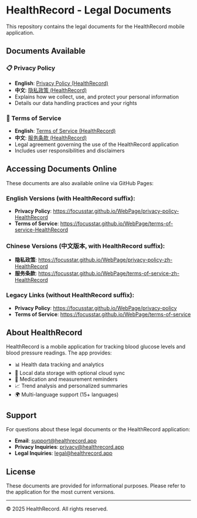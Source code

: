 # HealthRecord - Legal Documents

This repository contains the legal documents for the HealthRecord mobile application.

## Documents Available

### 📋 Privacy Policy
- **English**: [Privacy Policy (HealthRecord)](privacy-policy-HealthRecord)
- **中文**: [隐私政策 (HealthRecord)](privacy-policy-zh-HealthRecord)
- Explains how we collect, use, and protect your personal information
- Details our data handling practices and your rights

### 📄 Terms of Service
- **English**: [Terms of Service (HealthRecord)](terms-of-service-HealthRecord)
- **中文**: [服务条款 (HealthRecord)](terms-of-service-zh-HealthRecord)
- Legal agreement governing the use of the HealthRecord application
- Includes user responsibilities and disclaimers

## Accessing Documents Online

These documents are also available online via GitHub Pages:

### English Versions (with HealthRecord suffix):
- **Privacy Policy**: https://focusstar.github.io/WebPage/privacy-policy-HealthRecord
- **Terms of Service**: https://focusstar.github.io/WebPage/terms-of-service-HealthRecord

### Chinese Versions (中文版本, with HealthRecord suffix):
- **隐私政策**: https://focusstar.github.io/WebPage/privacy-policy-zh-HealthRecord
- **服务条款**: https://focusstar.github.io/WebPage/terms-of-service-zh-HealthRecord

### Legacy Links (without HealthRecord suffix):
- **Privacy Policy**: https://focusstar.github.io/WebPage/privacy-policy
- **Terms of Service**: https://focusstar.github.io/WebPage/terms-of-service

## About HealthRecord

HealthRecord is a mobile application for tracking blood glucose levels and blood pressure readings. The app provides:

- 📊 Health data tracking and analytics
- 📱 Local data storage with optional cloud sync
- 🔔 Medication and measurement reminders
- 📈 Trend analysis and personalized summaries
- 🌍 Multi-language support (15+ languages)

## Support

For questions about these legal documents or the HealthRecord application:

- **Email**: support@healthrecord.app
- **Privacy Inquiries**: privacy@healthrecord.app
- **Legal Inquiries**: legal@healthrecord.app

## License

These documents are provided for informational purposes. Please refer to the application for the most current versions.

---

© 2025 HealthRecord. All rights reserved.
